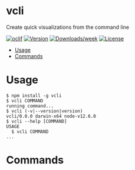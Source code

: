 vcli
====

Create quick visualizations from the command line

[![oclif](https://img.shields.io/badge/cli-oclif-brightgreen.svg)](https://oclif.io)
[![Version](https://img.shields.io/npm/v/vcli.svg)](https://npmjs.org/package/vcli)
[![Downloads/week](https://img.shields.io/npm/dw/vcli.svg)](https://npmjs.org/package/vcli)
[![License](https://img.shields.io/npm/l/vcli.svg)](https://github.com/schnerd/vcli/blob/master/package.json)

<!-- toc -->
* [Usage](#usage)
* [Commands](#commands)
<!-- tocstop -->
# Usage
<!-- usage -->
```sh-session
$ npm install -g vcli
$ vcli COMMAND
running command...
$ vcli (-v|--version|version)
vcli/0.0.0 darwin-x64 node-v12.6.0
$ vcli --help [COMMAND]
USAGE
  $ vcli COMMAND
...
```
<!-- usagestop -->
# Commands
<!-- commands -->

<!-- commandsstop -->
